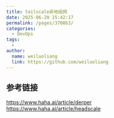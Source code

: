 ```yaml
---
title: tailscale异地组网
date: 2025-06-20 15:42:17
permalink: /pages/3708b3/
categories:
  - DevOps
tags:
  - 
author: 
  name: weiluoliang
  link: https://github.com/weiluoliang
---
```



## 参考链接
https://www.haha.ai/article/derper   
https://www.haha.ai/article/headscale